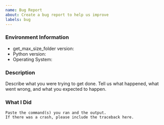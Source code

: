 ```yaml
---
name: Bug Report
about: Create a bug report to help us improve
labels: bug
---
```


<!-- Please search existing issues to avoid creating duplicates. -->

### Environment Information

-   get_max_size_folder version:
-   Python version:
-   Operating System:

### Description

Describe what you were trying to get done.
Tell us what happened, what went wrong, and what you expected to happen.

### What I Did

```
Paste the command(s) you ran and the output.
If there was a crash, please include the traceback here.
```
